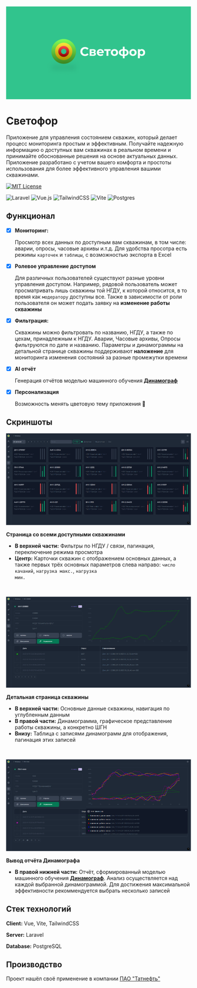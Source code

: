 ![Logo](public/images/readme_logo.png)

# Светофор
Приложение для управления состоянием скважин, который делает процесс мониторинга простым и эффективным. 
Получайте надежную информацию о доступных вам скважинах в реальном времени и принимайте обоснованные решения на основе актуальных данных. 
Приложение разработано с учетом вашего комфорта и простоты использования для более эффективного управления вашими скважинами.


[![MIT License](https://img.shields.io/badge/License-MIT-green.svg)](https://choosealicense.com/licenses/mit/)

![Laravel](https://img.shields.io/badge/laravel-%23FF2D20.svg?style=for-the-badge&logo=laravel&logoColor=white)
![Vue.js](https://img.shields.io/badge/vuejs-%2335495e.svg?style=for-the-badge&logo=vuedotjs&logoColor=%234FC08D)
![TailwindCSS](https://img.shields.io/badge/tailwindcss-%2338B2AC.svg?style=for-the-badge&logo=tailwind-css&logoColor=white)
![Vite](https://img.shields.io/badge/vite-%23646CFF.svg?style=for-the-badge&logo=vite&logoColor=white)
![Postgres](https://img.shields.io/badge/postgres-%23316192.svg?style=for-the-badge&logo=postgresql&logoColor=white)

## Функционал

- [x] **Мониторинг:**

  Просмотр всех данных по доступным вам скважинам, в том числе: аварии, опросы,
  часовые архивы и.т.д. Для удобства просотра есть режимы `карточек` и `таблицы`, с возможностью экспорта в Excel

- [x] **Ролевое управление доступом**

  Для различных пользователей существуют разные уровни управления доступом. Например,
  рядовой пользователь может просматривать лишь скважины той НГДУ, к которой относится, в то  время как `модератору` доступны все. Также в зависимости от роли пользователя он может подать заявку на **изменение работы скважины**

- [x] **Фильтрация:**

  Скважины можно фильтровать по названию, НГДУ, а также по цехам, принадлежным к НГДУ.
  Аварии, Часовые архивы, Опросы фильтруются по дате и названию. Параметры и динамограммы
  на детальной странице скважины поддерживают **наложение** для мониторинга изменения состояний за разные промежутки времени

- [x] **AI отчёт**

  Генерация отчётов моделью машинного обучения [<b>Динамограф</b>](https://github.com/YaraZan/dinamograph-api)

- [x] **Персонализация**

  Возможность менять цветовую тему приложения 🌙


## Скриншоты
![App Screenshot](public/images/readme_scht_1.png)

**Страница со всеми доступными скважинами**

- **В верхней части:** Фильтры по НГДУ / связи, пагинация, переключение режима просмотра
- **Центр:** Карточки скважин с отображением основных данных, а также первых трёх основных
параметров слева направо: <code>число качаний</code>, <code>нагрузка макс.</code>, <code>нагрузка мин.</code>

<br>

![App Screenshot](public/images/readme_scht_3.png)

**Детальная страница скважины**

- **В верхней части:** Основные данные скважины, навигация по углубленным данным
- **В правой части:** Динамограмма, графическое представление работы скважины, а конкретно ШГН
- **Внизу:** Таблица с записями динамограмм для отображения, пагинация этих записей

<br>

![App Screenshot](public/images/readme_scht_4.png)

**Вывод отчёта Динамографа**

- **В правой нижней части:** Отчёт, сформированный моделью машинного обучения
[<b>Динамограф</b>](https://github.com/YaraZan/dinamograph-api). Анализ осуществляется над каждой выбранной
динамограммой. Для достижения максимальной эффективности рекоммендуется выбрать несколько записей

## Стек технологий
**Client:** Vue, Vite, TailwindCSS

**Server:** Laravel

**Database:** PostgreSQL

## Производство

Проект нашёл своё применение в компании [ПАО "Татнефть"](https://www.tatneft.ru/)


